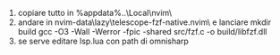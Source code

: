 1) copiare tutto in %appdata%\..\Local\nvim\
2) andare in nvim-data\lazy\telescope-fzf-native.nvim\ e lanciare
    mkdir build
    gcc -O3 -Wall -Werror -fpic -shared src/fzf.c -o build/libfzf.dll
3) se serve editare lsp.lua con path di omnisharp

